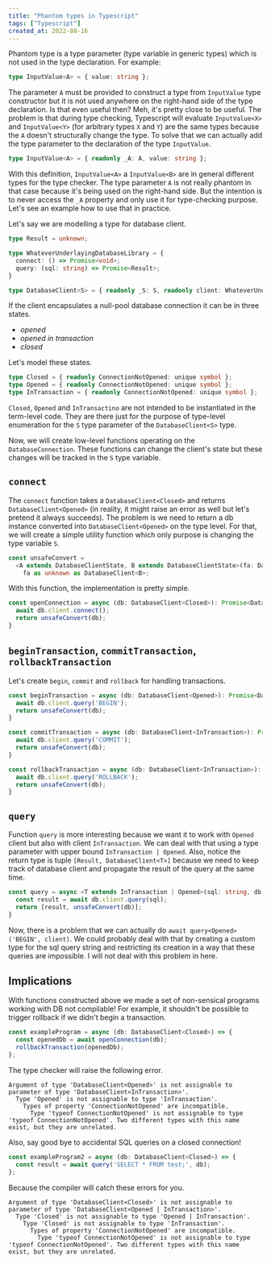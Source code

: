 ```yaml
---
title: "Phantom types in Typescript"
tags: ["Typescript"]
created_at: 2022-08-16
---
```


Phantom type is a type parameter (type variable in generic types) which is not used in the type declaration. For example:

```typescript
type InputValue<A> = { value: string };
```

The parameter `A` must be provided to construct a type from `InputValue` type constructor but it is not used anywhere on the right-hand side of the type declaration. Is that even useful then? Meh, it's pretty close to be useful. The problem is that during type checking, Typescript will evaluate `InputValue<X>` and `InputValue<Y>` (for arbitrary types `X` and `Y`) are the same types because the `A` doesn't structurally change the type. To solve that we can actually add the type parameter to the declaration of the type `InputValue`.

```typescript
type InputValue<A> = { readonly _A: A, value: string };
```

With this definition, `InputValue<A>` a `InputValue<B>` are in general different types for the type checker. The type parameter `A` is not really phantom in that case because it's being used on the right-hand side. But the intention is to never access the `_A` property and only use it for type-checking purpose. Let's see an example how to use that in practice.

Let's say we are modelling a type for database client.

```typescript
type Result = unknown;

type WhateverUnderlayingDatabaseLibrary = {
  connect: () => Promise<void>;
  query: (sql: string) => Promise<Result>;
}

type DatabaseClient<S> = { readonly _S: S, readonly client: WhateverUnderlayingDatabaseLibrary };
```

If the client encapsulates a null-pool database connection it can be in three states.

- *opened*
- *opened in transaction*
- *closed*

Let's model these states.

```typescript
type Closed = { readonly ConnectionNotOpened: unique symbol };
type Opened = { readonly ConnectionNotOpened: unique symbol };
type InTransaction = { readonly ConnectionNotOpened: unique symbol };
```

`Closed`, `Opened` and `InTransactino` are not intended to be instantiated in the term-level code. They are there just for the purpose of type-level enumeration for the `S` type parameter of the `DatabaseClient<S>` type.

Now, we will create low-level functions operating on the `DatabaseConnection`. These functions can change the client's state but these changes will be tracked in the `S` type variable.

## `connect`

The `connect` function takes a `DatabaseClient<Closed>` and returns `DatabaseClient<Opened>` (in reality, it might raise an error as well but let's pretend it always succeeds). The problem is we need to return a db instance converted into `DatabaseClient<Opened>` on the type level. For that, we will create a simple utility function which only purpose is changing the type variable `S`.

```typescript
const unsafeConvert = 
  <A extends DatabaseClientState, B extends DatabaseClientState>(fa: DatabaseClient<A>): DatabaseClient<B> => 
    fa as unknown as DatabaseClient<B>;
```

With this function, the implementation is pretty simple.

```typescript
const openConnection = async (db: DatabaseClient<Closed>): Promise<DatabaseClient<Opened>> => {
  await db.client.connect();
  return unsafeConvert(db);
}
```

## `beginTransaction`, `commitTransaction`, `rollbackTransaction`

Let's create `begin`, `commit` and `rollback` for handling transactions.

```typescript
const beginTransaction = async (db: DatabaseClient<Opened>): Promise<DatabaseClient<InTransaction>> => {
  await db.client.query('BEGIN');
  return unsafeConvert(db);
}

const commitTransaction = async (db: DatabaseClient<InTransaction>): Promise<DatabaseClient<Opened>> => {
  await db.client.query('COMMIT');
  return unsafeConvert(db);
}

const rollbackTransaction = async (db: DatabaseClient<InTransaction>): Promise<DatabaseClient<Opened>> => {
  await db.client.query('ROLLBACK');
  return unsafeConvert(db);
}
```

## `query`

Function `query` is more interesting because we want it to work with `Opened` client but also with client `InTransaction`. We can deal with that using a type parameter with upper bound `InTransaction | Opened`. Also, notice the return type is tuple `[Result, DatabaseClient<T>]` because we need to keep track of database client and propagate the result of the query at the same time.

```typescript
const query = async <T extends InTransaction | Opened>(sql: string, db: DatabaseClient<T>): Promise<[Result, DatabaseClient<T>]> => {
  const result = await db.client.query(sql);
  return [result, unsafeConvert(db)];
}

```

Now, there is a problem that we can actually do `await query<Opened>('BEGIN', client)`. We could probably deal with that by creating a custom type for the sql query string and restricting its creation in a way that these queries are impossible. I will not deal with this problem in here.

## Implications

With functions constructed above we made a set of non-sensical programs working with DB not compilable! For example, it shouldn't be possible to trigger rollback if we didn't begin a transaction.

```typescript
const exampleProgram = async (db: DatabaseClient<Closed>) => {
  const openedDb = await openConnection(db);
  rollbackTransaction(openedDb);
};
```

The type checker will raise the following error.

```
Argument of type 'DatabaseClient<Opened>' is not assignable to parameter of type 'DatabaseClient<InTransaction>'.
  Type 'Opened' is not assignable to type 'InTransaction'.
    Types of property 'ConnectionNotOpened' are incompatible.
      Type 'typeof ConnectionNotOpened' is not assignable to type 'typeof ConnectionNotOpened'. Two different types with this name exist, but they are unrelated.
```

Also, say good bye to accidental SQL queries on a closed connection!

```typescript
const exampleProgram2 = async (db: DatabaseClient<Closed>) => {
  const result = await query('SELECT * FROM test;', db);
};
```

Because the compiler will catch these errors for you.

```
Argument of type 'DatabaseClient<Closed>' is not assignable to parameter of type 'DatabaseClient<Opened | InTransaction>'.
  Type 'Closed' is not assignable to type 'Opened | InTransaction'.
    Type 'Closed' is not assignable to type 'InTransaction'.
      Types of property 'ConnectionNotOpened' are incompatible.
        Type 'typeof ConnectionNotOpened' is not assignable to type 'typeof ConnectionNotOpened'. Two different types with this name exist, but they are unrelated.
```